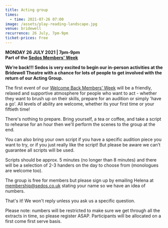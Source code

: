 ```yaml
---
title: Acting group
times:
  - time: 2021-07-26 07:00
image: /assets/play-reading-landscape.jpg
venue: bridewell
recurrence: 26 July, 7pm-9pm
ticket-prices: Free
---
```

**MONDAY 26 JULY 2021 | 7pm-9pm**\
**Part of the [Sedos Members' Week](https://sedos.co.uk/shows/2021-welcome-back-members-week)**

**We’re back!!! Sedos is very excited to begin our in-person activities at the Bridewell Theatre with a chance for lots of people to get involved with the return of our Acting Group.**

The first event of our [Welcome Back Members’ Week](https://sedos.co.uk/shows/2021-welcome-back-members-week) will be a friendly, relaxed and supportive atmosphere for people who want to act - whether they want to brush up on their skills, prepare for an audition or simply 'have a go'. All levels of ability are welcome, whether its your first time or your fiftieth time!

There's nothing to prepare. Bring yourself, a tea or coffee, and take a script to rehearse for an hour then we'll perform the scenes to the group at the end.

You can also bring your own script if you have a specific audition piece you want to try, or if you just really like the script! But please be aware we can’t guarantee all scripts will be used.

Scripts should be approx. 5 minutes (no longer than 8 minutes) and there will be a selection of 2-3 handers on the day to choose from (monologues are welcome too).

The group is free for members but please sign up by emailing Helena at [membership@sedos.co.uk](mailto:membership@sedos.co.uk) stating your name so we have an idea of numbers.

That's it! We won't reply unless you ask us a specific question.

Please note: numbers will be restricted to make sure we get through all the extracts in time, so please register ASAP. Participants will be allocated on a first come first serve basis.

